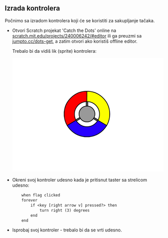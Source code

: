 ## Izrada kontrolera

Počnimo sa izradom kontrolera koji će se koristiti za sakupljanje tačaka.

+ Otvori Scratch projekat 'Catch the Dots' online na <a href="https://scratch.mit.edu/projects/240006242/#editor" target="_blank">scratch.mit.edu/projects/240006242/#editor</a> ili ga preuzmi sa <a href="http://github.com/raspberrypilearning/catch-the-dots-scratch2/raw/master/me-ME/resources/CatchTheDotsResources.sb2" target="_blank">jumpto.cc/dots-get</a>, a zatim otvori ako koristiš offline editor.
    
    Trebalo bi da vidiš lik (sprite) kontrolera:
    
    ![screenshot](images/dots-controller.png)

+ Okreni svoj kontroler udesno kada je pritisnut taster sa strelicom udesno:
    
    ```blocks
        when flag clicked
        forever
            if <key [right arrow v] pressed?> then
                turn right (3) degrees
            end
        end
    ```

+ Isprobaj svoj kontroler - trebalo bi da se vrti udesno.
